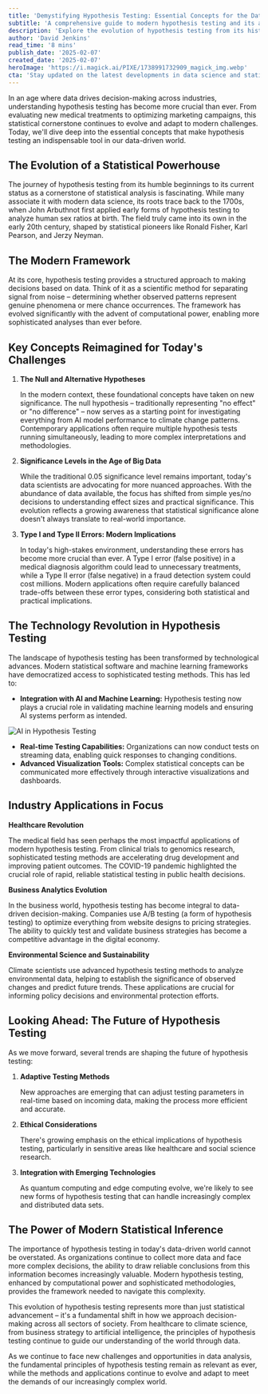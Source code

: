 ```yaml
---
title: 'Demystifying Hypothesis Testing: Essential Concepts for the Data-Driven Era'
subtitle: 'A comprehensive guide to modern hypothesis testing and its applications'
description: 'Explore the evolution of hypothesis testing from its historical roots to its modern applications in data science, AI, and business analytics. Learn how this statistical cornerstone has adapted to meet contemporary challenges while maintaining its fundamental importance in decision-making across industries.'
author: 'David Jenkins'
read_time: '8 mins'
publish_date: '2025-02-07'
created_date: '2025-02-07'
heroImage: 'https://i.magick.ai/PIXE/1738991732909_magick_img.webp'
cta: 'Stay updated on the latest developments in data science and statistical analysis by following us on LinkedIn. Join our community of data professionals and decision-makers shaping the future of hypothesis testing.'
---
```


In an age where data drives decision-making across industries, understanding hypothesis testing has become more crucial than ever. From evaluating new medical treatments to optimizing marketing campaigns, this statistical cornerstone continues to evolve and adapt to modern challenges. Today, we'll dive deep into the essential concepts that make hypothesis testing an indispensable tool in our data-driven world.

## The Evolution of a Statistical Powerhouse

The journey of hypothesis testing from its humble beginnings to its current status as a cornerstone of statistical analysis is fascinating. While many associate it with modern data science, its roots trace back to the 1700s, when John Arbuthnot first applied early forms of hypothesis testing to analyze human sex ratios at birth. The field truly came into its own in the early 20th century, shaped by statistical pioneers like Ronald Fisher, Karl Pearson, and Jerzy Neyman.

## The Modern Framework

At its core, hypothesis testing provides a structured approach to making decisions based on data. Think of it as a scientific method for separating signal from noise – determining whether observed patterns represent genuine phenomena or mere chance occurrences. The framework has evolved significantly with the advent of computational power, enabling more sophisticated analyses than ever before.

## Key Concepts Reimagined for Today's Challenges

1. **The Null and Alternative Hypotheses**

   In the modern context, these foundational concepts have taken on new significance. The null hypothesis – traditionally representing "no effect" or "no difference" – now serves as a starting point for investigating everything from AI model performance to climate change patterns. Contemporary applications often require multiple hypothesis tests running simultaneously, leading to more complex interpretations and methodologies.

2. **Significance Levels in the Age of Big Data**

   While the traditional 0.05 significance level remains important, today's data scientists are advocating for more nuanced approaches. With the abundance of data available, the focus has shifted from simple yes/no decisions to understanding effect sizes and practical significance. This evolution reflects a growing awareness that statistical significance alone doesn't always translate to real-world importance.

3. **Type I and Type II Errors: Modern Implications**

   In today's high-stakes environment, understanding these errors has become more crucial than ever. A Type I error (false positive) in a medical diagnosis algorithm could lead to unnecessary treatments, while a Type II error (false negative) in a fraud detection system could cost millions. Modern applications often require carefully balanced trade-offs between these error types, considering both statistical and practical implications.

## The Technology Revolution in Hypothesis Testing

The landscape of hypothesis testing has been transformed by technological advances. Modern statistical software and machine learning frameworks have democratized access to sophisticated testing methods. This has led to:

- **Integration with AI and Machine Learning:** Hypothesis testing now plays a crucial role in validating machine learning models and ensuring AI systems perform as intended.

![AI in Hypothesis Testing](https://i.magick.ai/PIXE/1738991830241_magick_img.webp)

- **Real-time Testing Capabilities:** Organizations can now conduct tests on streaming data, enabling quick responses to changing conditions.
- **Advanced Visualization Tools:** Complex statistical concepts can be communicated more effectively through interactive visualizations and dashboards.

## Industry Applications in Focus

**Healthcare Revolution**

The medical field has seen perhaps the most impactful applications of modern hypothesis testing. From clinical trials to genomics research, sophisticated testing methods are accelerating drug development and improving patient outcomes. The COVID-19 pandemic highlighted the crucial role of rapid, reliable statistical testing in public health decisions.

**Business Analytics Evolution**

In the business world, hypothesis testing has become integral to data-driven decision-making. Companies use A/B testing (a form of hypothesis testing) to optimize everything from website designs to pricing strategies. The ability to quickly test and validate business strategies has become a competitive advantage in the digital economy.

**Environmental Science and Sustainability**

Climate scientists use advanced hypothesis testing methods to analyze environmental data, helping to establish the significance of observed changes and predict future trends. These applications are crucial for informing policy decisions and environmental protection efforts.

## Looking Ahead: The Future of Hypothesis Testing

As we move forward, several trends are shaping the future of hypothesis testing:

1. **Adaptive Testing Methods**

   New approaches are emerging that can adjust testing parameters in real-time based on incoming data, making the process more efficient and accurate.

2. **Ethical Considerations**

   There's growing emphasis on the ethical implications of hypothesis testing, particularly in sensitive areas like healthcare and social science research.

3. **Integration with Emerging Technologies**

   As quantum computing and edge computing evolve, we're likely to see new forms of hypothesis testing that can handle increasingly complex and distributed data sets.

## The Power of Modern Statistical Inference

The importance of hypothesis testing in today's data-driven world cannot be overstated. As organizations continue to collect more data and face more complex decisions, the ability to draw reliable conclusions from this information becomes increasingly valuable. Modern hypothesis testing, enhanced by computational power and sophisticated methodologies, provides the framework needed to navigate this complexity.

This evolution of hypothesis testing represents more than just statistical advancement – it's a fundamental shift in how we approach decision-making across all sectors of society. From healthcare to climate science, from business strategy to artificial intelligence, the principles of hypothesis testing continue to guide our understanding of the world through data.

As we continue to face new challenges and opportunities in data analysis, the fundamental principles of hypothesis testing remain as relevant as ever, while the methods and applications continue to evolve and adapt to meet the demands of our increasingly complex world.